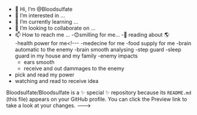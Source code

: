 - 👋 Hi, I’m @Bloodsulfate
- 👀 I’m interested in ...
- 🌱 I’m currently learning ...
- 💞️ I’m looking to collaborate on ...
- 📫 How to reach me ...
-😊smilling for me...
-🤳 reading about 🌎  
-health power for me<!---
-medecine for me
-food supply for me
-brain automatic to the enemy
  -brain smooth analysing
  -step guard
  -sleep guard in my house and my family
  -enemy impacts
  - ears smooth
  - receive and out dammages to the enemy
 - pick and read my power
 - watching  and read to receive idea 






Bloodsulfate/Bloodsulfate is a ✨ special ✨ repository because its `README.md` (this file) appears on your GitHub profile.
You can click the Preview link to take a look at your changes.
--->
